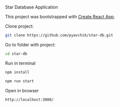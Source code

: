 Star Database Application

This project was bootstrapped with [Create React App](https://github.com/facebook/create-react-app).


Clone project:
```bash
git clone https://github.com/pyavchik/star-db.git
```
Go to folder with project:
```bash
cd star-db
```
Run in terminal
```bash
npm install
```

```bash
npm run start
```
Open in browser
```browser
http://localhost:3000/
```
